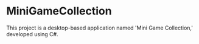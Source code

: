 # MiniGameCollection
This project is a desktop-based application named 'Mini Game Collection,' developed using C#. 
